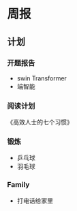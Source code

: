 # 周报

## 计划

### 开题报告

- swin Transformer
- 端智能

### 阅读计划

《高效人士的七个习惯》

### 锻炼

- 乒乓球
- 羽毛球



### Family

- 打电话给家里











